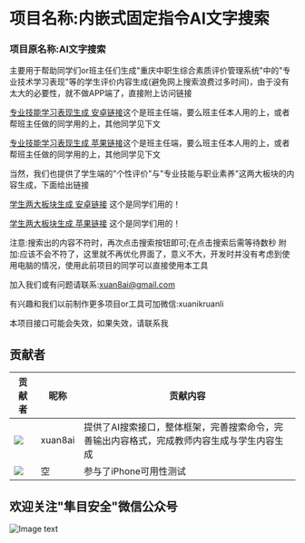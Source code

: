 # 项目名称:内嵌式固定指令AI文字搜索
### 项目原名称:AI文字搜索

主要用于帮助同学们or班主任们生成"重庆中职生综合素质评价管理系统"中的"专业技术学习表现"等的学生评价内容生成(避免网上搜索浪费过多时间)，由于没有太大的必要性，就不做APP端了，直接附上访问链接

[专业技能学习表现生成 安卓链接](https://xuan8ai.github.io/cqjypg/AI/wenziai.html)这个是班主任端，要么班主任本人用的上，或者帮班主任做的同学用的上，其他同学见下文

[专业技能学习表现生成 苹果链接](http://iecf2e82.xy.procc.top/AI/)这个是班主任端，要么班主任本人用的上，或者帮班主任做的同学用的上，其他同学见下文

当然，我们也提供了学生端的"个性评价"与"专业技能与职业素养"这两大板块的内容生成，下面给出链接

[学生两大板块生成 安卓链接](https://xuan8ai.github.io/cqjypg/AI/zyjn.html)
这个是同学们用的！

[学生两大板块生成 苹果链接](http://iecf2e82.xy.procc.top/AI/zyjn.html)
这个是同学们用的！

注意:搜索出的内容不符时，再次点击搜索按钮即可;在点击搜索后需等待数秒 附加:应该不会不符了，这里就不再优化界面了，意义不大，开发时并没有考虑到使用电脑的情况，使用此前项目的同学可以直接使用本工具

加入我们或有问题请联系:xuan8ai@gmail.com

有兴趣和我们以前制作更多项目or工具可加微信:xuanikruanli

本项目接口可能会失效，如果失效，请联系我

## 贡献者

贡献者  | 昵称  | 贡献内容
 ---- | ----- | ------  
<img src="https://avatars.githubusercontent.com/u/173129827?s=96&v=4" />| xuan8ai | 提供了AI搜索接口，整体框架，完善搜索命令，完善输出内容格式，完成教师内容生成与学生内容生成
<img src="https://q.qlogo.cn/g?b=qq&s=100&nk=196942062" />| 空 | 参与了iPhone可用性测试

欢迎关注"隼目安全"微信公众号
-----
![Image text](https://xuan8ai.github.io/xuanbai/qrcode1718724077637.jpg)